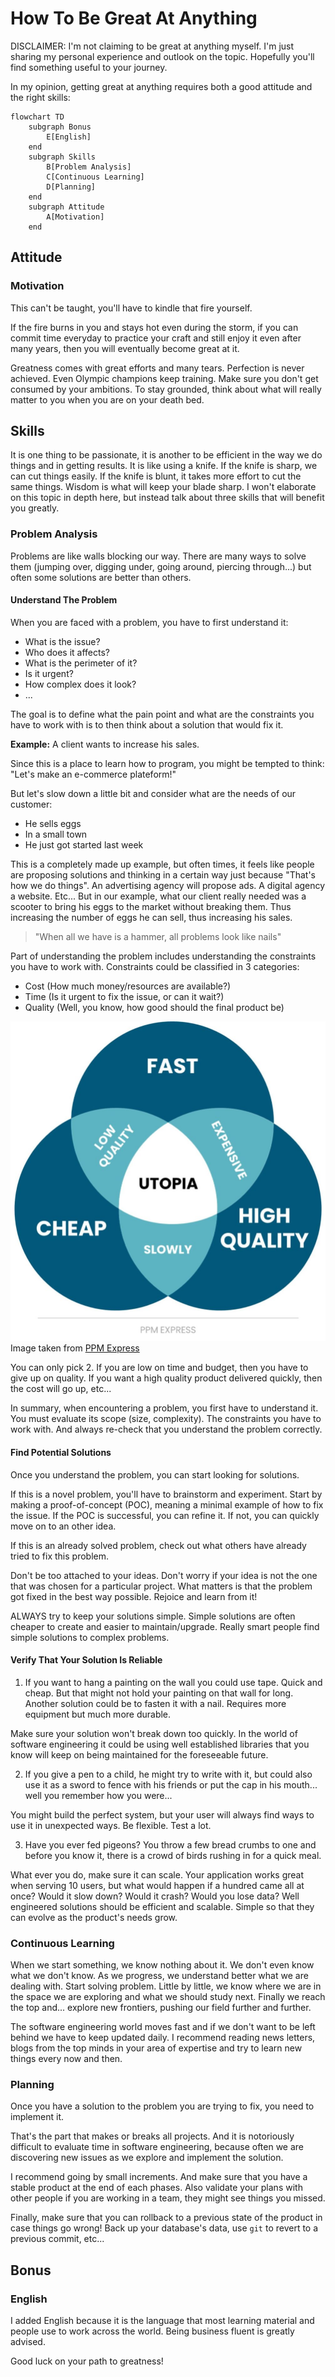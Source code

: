 # How To Be Great At Anything

DISCLAIMER: I'm not claiming to be great at anything myself. I'm just sharing my personal experience and outlook on the topic. Hopefully you'll find something useful to your journey.

In my opinion, getting great at anything requires both a good attitude and the right skills:

```mermaid
flowchart TD
    subgraph Bonus
        E[English]
    end
    subgraph Skills
        B[Problem Analysis]
        C[Continuous Learning]
        D[Planning]
    end
    subgraph Attitude
        A[Motivation]
    end
```

## Attitude

### Motivation

This can't be taught, you'll have to kindle that fire yourself.

If the fire burns in you and stays hot even during the storm, if you can commit time everyday to practice your craft and still enjoy it even after many years, then you will eventually become great at it.

Greatness comes with great efforts and many tears. Perfection is never achieved. Even Olympic champions keep training. Make sure you don't get consumed by your ambitions. To stay grounded, think about what will really matter to you when you are on your death bed.

## Skills

It is one thing to be passionate, it is another to be efficient in the way we do things and in getting results. It is like using a knife. If the knife is sharp, we can cut things easily. If the knife is blunt, it takes more effort to cut the same things. Wisdom is what will keep your blade sharp. I won't elaborate on this topic in depth here, but instead talk about three skills that will benefit you greatly.

### Problem Analysis

Problems are like walls blocking our way. There are many ways to solve them (jumping over, digging under, going around, piercing through...) but often some solutions are better than others.

#### Understand The Problem

When you are faced with a problem, you have to first understand it:
- What is the issue?
- Who does it affects?
- What is the perimeter of it?
- Is it urgent?
- How complex does it look?
- ...

The goal is to define what the pain point and what are the constraints you have to work with is to then think about a solution that would fix it.

**Example:** A client wants to increase his sales.

Since this is a place to learn how to program, you might be tempted to think: "Let's make an e-commerce plateform!"

But let's slow down a little bit and consider what are the needs of our customer:
- He sells eggs
- In a small town
- He just got started last week

This is a completely made up example, but often times, it feels like people are proposing solutions and thinking in a certain way just because "That's how we do things".
An advertising agency will propose ads. A digital agency a website. Etc...
But in our example, what our client really needed was a scooter to bring his eggs to the market without breaking them. Thus increasing the number of eggs he can sell, thus increasing his sales.

> "When all we have is a hammer, all problems look like nails"

Part of understanding the problem includes understanding the constraints you have to work with. Constraints could be classified in 3 categories:
- Cost (How much money/resources are available?)
- Time (Is it urgent to fix the issue, or can it wait?)
- Quality (Well, you know, how good should the final product be)

![Quality Triangle](./quality-triangle.jpg)
Image taken from [PPM Express](https://www.ppm.express/glossary/quality-triangle)

You can only pick 2. If you are low on time and budget, then you have to give up on quality. If you want a high quality product delivered quickly, then the cost will go up, etc...

In summary, when encountering a problem, you first have to understand it. You must evaluate its scope (size, complexity). The constraints you have to work with. And always re-check that you understand the problem correctly.

#### Find Potential Solutions

Once you understand the problem, you can start looking for solutions.

If this is a novel problem, you'll have to brainstorm and experiment. Start by making a proof-of-concept (POC), meaning a minimal example of how to fix the issue. If the POC is successful, you can refine it. If not, you can quickly move on to an other idea.

If this is an already solved problem, check out what others have already tried to fix this problem.

Don't be too attached to your ideas. Don't worry if your idea is not the one that was chosen for a particular project. What matters is that the problem got fixed in the best way possible. Rejoice and learn from it!

ALWAYS try to keep your solutions simple. Simple solutions are often cheaper to create and easier to maintain/upgrade. Really smart people find simple solutions to complex problems.

#### Verify That Your Solution Is Reliable

1) If you want to hang a painting on the wall you could use tape. Quick and cheap. But that might not hold your painting on that wall for long.
Another solution could be to fasten it with a nail. Requires more equipment but much more durable.

Make sure your solution won't break down too quickly. In the world of software engineering it could be using well established libraries that you know will keep on being maintained for the foreseeable future.

2) If you give a pen to a child, he might try to write with it, but could also use it as a sword to fence with his friends or put the cap in his mouth... well you remember how you were...

You might build the perfect system, but your user will always find ways to use it in unexpected ways. Be flexible. Test a lot.

3) Have you ever fed pigeons? You throw a few bread crumbs to one and before you know it, there is a crowd of birds rushing in for a quick meal.

What ever you do, make sure it can scale. Your application works great when serving 10 users, but what would happen if a hundred came all at once? Would it slow down? Would it crash? Would you lose data?
Well engineered solutions should be efficient and scalable. Simple so that they can evolve as the product's needs grow.

### Continuous Learning

When we start something, we know nothing about it. We don't even know what we don't know.
As we progress, we understand better what we are dealing with. Start solving problem.
Little by little, we know where we are in the space we are exploring and what we should study next.
Finally we reach the top and... explore new frontiers, pushing our field further and further.

The software engineering world moves fast and if we don't want to be left behind we have to keep updated daily.
I recommend reading news letters, blogs from the top minds in your area of expertise and try to learn new things every now and then.

### Planning

Once you have a solution to the problem you are trying to fix, you need to implement it.

That's the part that makes or breaks all projects. And it is notoriously difficult to evaluate time in software engineering, because often we are discovering new issues as we explore and implement the solution.

I recommend going by small increments. And make sure that you have a stable product at the end of each phases. Also validate your plans with other people if you are working in a team, they might see things you missed.

Finally, make sure that you can rollback to a previous state of the product in case things go wrong! Back up your database's data, use `git` to revert to a previous commit, etc...


## Bonus

### English

I added English because it is the language that most learning material and people use to work across the world. Being business fluent is greatly advised.

Good luck on your path to greatness!
